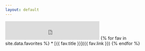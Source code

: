 ```yaml
---
layout: default
---
```

<iframe 
	src="https://duckduckgo.com/search.html&bgcolor=272822&focus=yes" 
	style="overflow:hidden;margin:0;padding:0;max-width:900px;height:60px;"
	frameborder="0">
</iframe>
{% for fav in site.data.favorites %}
* [{{ fav.title }}]({{ fav.link }})
{% endfor %}
<div id="cont_d59b9658b0ffc396f7f7cbb6f0de78ca">
	<script type="text/javascript" async src="https://www.theweather.com/wid_loader/d59b9658b0ffc396f7f7cbb6f0de78ca"></script>
</div>
